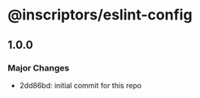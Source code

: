 # @inscriptors/eslint-config

## 1.0.0

### Major Changes

-   2dd86bd: initial commit for this repo
